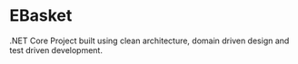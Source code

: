 # EBasket
.NET Core Project built using clean architecture, domain driven design and test driven development.
